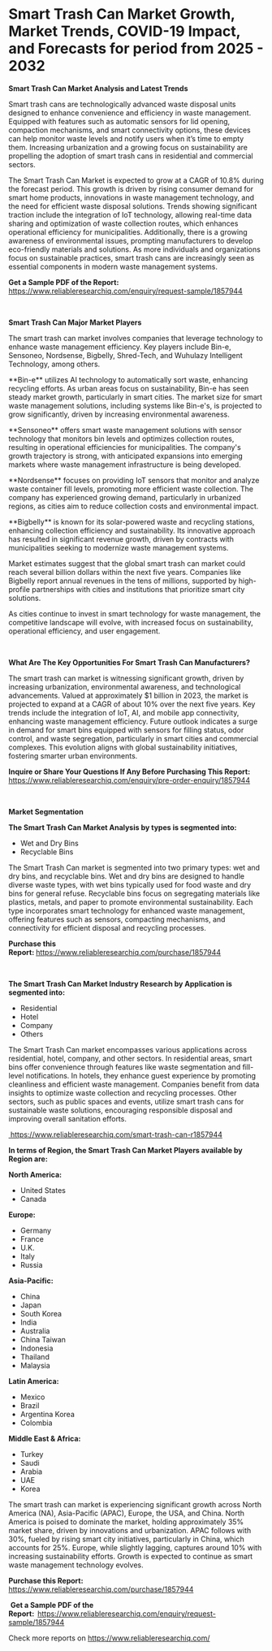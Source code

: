 <p><h1>Smart Trash Can Market Growth, Market Trends, COVID-19 Impact, and Forecasts for period from 2025 - 2032</h1></p><p><strong>Smart Trash Can Market Analysis and Latest Trends</strong></p>
<p><p>Smart trash cans are technologically advanced waste disposal units designed to enhance convenience and efficiency in waste management. Equipped with features such as automatic sensors for lid opening, compaction mechanisms, and smart connectivity options, these devices can help monitor waste levels and notify users when it’s time to empty them. Increasing urbanization and a growing focus on sustainability are propelling the adoption of smart trash cans in residential and commercial sectors.</p><p>The Smart Trash Can Market is expected to grow at a CAGR of 10.8% during the forecast period. This growth is driven by rising consumer demand for smart home products, innovations in waste management technology, and the need for efficient waste disposal solutions. Trends showing significant traction include the integration of IoT technology, allowing real-time data sharing and optimization of waste collection routes, which enhances operational efficiency for municipalities. Additionally, there is a growing awareness of environmental issues, prompting manufacturers to develop eco-friendly materials and solutions. As more individuals and organizations focus on sustainable practices, smart trash cans are increasingly seen as essential components in modern waste management systems.</p></p>
<p><strong>Get a Sample PDF of the Report:&nbsp;</strong> <a href="https://www.reliableresearchiq.com/enquiry/request-sample/1857944?utm_campaign=3299&utm_medium=2&utm_source=Github&utm_content=ia&utm_term=05042025&utm_id=smart-trash-can">https://www.reliableresearchiq.com/enquiry/request-sample/1857944</a></p>
<p>&nbsp;</p>
<p><strong>Smart Trash Can Major Market Players</strong></p>
<p><p>The smart trash can market involves companies that leverage technology to enhance waste management efficiency. Key players include Bin-e, Sensoneo, Nordsense, Bigbelly, Shred-Tech, and Wuhulazy Intelligent Technology, among others. </p><p>**Bin-e** utilizes AI technology to automatically sort waste, enhancing recycling efforts. As urban areas focus on sustainability, Bin-e has seen steady market growth, particularly in smart cities. The market size for smart waste management solutions, including systems like Bin-e's, is projected to grow significantly, driven by increasing environmental awareness.</p><p>**Sensoneo** offers smart waste management solutions with sensor technology that monitors bin levels and optimizes collection routes, resulting in operational efficiencies for municipalities. The company's growth trajectory is strong, with anticipated expansions into emerging markets where waste management infrastructure is being developed.</p><p>**Nordsense** focuses on providing IoT sensors that monitor and analyze waste container fill levels, promoting more efficient waste collection. The company has experienced growing demand, particularly in urbanized regions, as cities aim to reduce collection costs and environmental impact.</p><p>**Bigbelly** is known for its solar-powered waste and recycling stations, enhancing collection efficiency and sustainability. Its innovative approach has resulted in significant revenue growth, driven by contracts with municipalities seeking to modernize waste management systems.</p><p>Market estimates suggest that the global smart trash can market could reach several billion dollars within the next five years. Companies like Bigbelly report annual revenues in the tens of millions, supported by high-profile partnerships with cities and institutions that prioritize smart city solutions.</p><p>As cities continue to invest in smart technology for waste management, the competitive landscape will evolve, with increased focus on sustainability, operational efficiency, and user engagement.</p></p>
<p>&nbsp;</p>
<p><strong>What Are The Key Opportunities For Smart Trash Can Manufacturers?</strong></p>
<p><p>The smart trash can market is witnessing significant growth, driven by increasing urbanization, environmental awareness, and technological advancements. Valued at approximately $1 billion in 2023, the market is projected to expand at a CAGR of about 10% over the next five years. Key trends include the integration of IoT, AI, and mobile app connectivity, enhancing waste management efficiency. Future outlook indicates a surge in demand for smart bins equipped with sensors for filling status, odor control, and waste segregation, particularly in smart cities and commercial complexes. This evolution aligns with global sustainability initiatives, fostering smarter urban environments.</p></p>
<p><strong>Inquire or Share Your Questions If Any Before Purchasing This Report:</strong> <a href="https://www.reliableresearchiq.com/enquiry/pre-order-enquiry/1857944?utm_campaign=3299&utm_medium=2&utm_source=Github&utm_content=ia&utm_term=05042025&utm_id=smart-trash-can">https://www.reliableresearchiq.com/enquiry/pre-order-enquiry/1857944</a></p>
<p>&nbsp;</p>
<p><strong>Market Segmentation</strong></p>
<p><strong>The Smart Trash Can Market Analysis by types is segmented into:</strong></p>
<p><ul><li>Wet and Dry Bins</li><li>Recyclable Bins</li></ul></p>
<p><p>The Smart Trash Can market is segmented into two primary types: wet and dry bins, and recyclable bins. Wet and dry bins are designed to handle diverse waste types, with wet bins typically used for food waste and dry bins for general refuse. Recyclable bins focus on segregating materials like plastics, metals, and paper to promote environmental sustainability. Each type incorporates smart technology for enhanced waste management, offering features such as sensors, compacting mechanisms, and connectivity for efficient disposal and recycling processes.</p></p>
<p><strong>Purchase this Report:&nbsp;</strong><a href="https://www.reliableresearchiq.com/purchase/1857944?utm_campaign=3299&utm_medium=2&utm_source=Github&utm_content=ia&utm_term=05042025&utm_id=smart-trash-can">https://www.reliableresearchiq.com/purchase/1857944</a></p>
<p>&nbsp;</p>
<p><strong>The Smart Trash Can Market Industry Research by Application is segmented into:</strong></p>
<p><ul><li>Residential</li><li>Hotel</li><li>Company</li><li>Others</li></ul></p>
<p><p>The Smart Trash Can market encompasses various applications across residential, hotel, company, and other sectors. In residential areas, smart bins offer convenience through features like waste segmentation and fill-level notifications. In hotels, they enhance guest experience by promoting cleanliness and efficient waste management. Companies benefit from data insights to optimize waste collection and recycling processes. Other sectors, such as public spaces and events, utilize smart trash cans for sustainable waste solutions, encouraging responsible disposal and improving overall sanitation efforts.</p></p>
<p><a href="https://www.reliableresearchiq.com/smart-trash-can-r1857944?utm_campaign=3299&utm_medium=2&utm_source=Github&utm_content=ia&utm_term=05042025&utm_id=smart-trash-can">&nbsp;https://www.reliableresearchiq.com/smart-trash-can-r1857944</a></p>
<p><strong>In terms of Region, the Smart Trash Can Market Players available by Region are:</strong></p>
<p>
    <p> <strong> North America: </strong>
        <ul>
            <li>United States</li>
            <li>Canada</li>
        </ul>
        </p> 
    <p> <strong> Europe: </strong>
        <ul>
            <li>Germany</li>
            <li>France</li>
            <li>U.K.</li>
            <li>Italy</li>
            <li>Russia</li>
        </ul>
        </p> 
    <p> <strong> Asia-Pacific: </strong>
        <ul>
            <li>China</li>
            <li>Japan</li>
            <li>South Korea</li>
            <li>India</li>
            <li>Australia</li>
            <li>China Taiwan</li>
            <li>Indonesia</li>
            <li>Thailand</li>
            <li>Malaysia</li>
        </ul>
        </p> 
    <p> <strong> Latin America: </strong>
        <ul>
            <li>Mexico</li>
            <li>Brazil</li>
            <li>Argentina Korea</li>
            <li>Colombia</li>
        </ul>
        </p> 
    <p> <strong> Middle East & Africa: </strong>
        <ul>
            <li>Turkey</li>
            <li>Saudi</li>
            <li>Arabia</li>
            <li>UAE</li>
            <li>Korea</li>
        </ul>
    </p>
    </p>
<p><p>The smart trash can market is experiencing significant growth across North America (NA), Asia-Pacific (APAC), Europe, the USA, and China. North America is poised to dominate the market, holding approximately 35% market share, driven by innovations and urbanization. APAC follows with 30%, fueled by rising smart city initiatives, particularly in China, which accounts for 25%. Europe, while slightly lagging, captures around 10% with increasing sustainability efforts. Growth is expected to continue as smart waste management technology evolves.</p></p>
<p><strong>Purchase this Report: </strong><a href="https://www.reliableresearchiq.com/purchase/1857944?utm_campaign=3299&utm_medium=2&utm_source=Github&utm_content=ia&utm_term=05042025&utm_id=smart-trash-can">https://www.reliableresearchiq.com/purchase/1857944</a></p>
<p>&nbsp;<strong>Get a Sample PDF of the Report:&nbsp;&nbsp;</strong><a href="https://www.reliableresearchiq.com/enquiry/request-sample/1857944?utm_campaign=3299&utm_medium=2&utm_source=Github&utm_content=ia&utm_term=05042025&utm_id=smart-trash-can">https://www.reliableresearchiq.com/enquiry/request-sample/1857944</a></p>
<p><strong></strong></p>
<p>Check more reports on <a href="https://www.reliableresearchiq.com/?utm_campaign=3299&utm_medium=2&utm_source=Github&utm_content=ia&utm_term=05042025&utm_id=smart-trash-can">https://www.reliableresearchiq.com/</a></p>